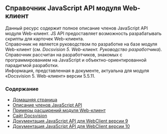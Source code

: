 ## Справочник JavaScript API модуля Web-клиент

Данный ресурс содержит полное описание членов JavaScript API модуля Web-клиент. JS API предоставляет возможность разрабатывать скрипты для карточек Web-клиента.<br/>
Справочник не является руководством по разработке на базе модуля Web-клиент (см. *Docsvision 5. Web-клиент. Руководство разработчика*).<br/>
Справочник рассчитан на разработчиков, знакомых с программированием на JavaScript и объектно-ориентированной парадигмой разработки.<br/>
Информация, представленная в документе, актуальна для модуля «Docsvision 5. Web-клиент» версии 5.5.11.

### Содержание
* [Домашняя страница](https://docsvision.github.io/WebClient-JsDocApi)
* [Описание членов JavaScript API](https://docsvision.github.io/WebClient-JsDocApi/globals.html)
* [Примеры расширений модуля Web-клиент](https://github.com/DocsVision/WebClient-Samples)
* [Сайт Docsvision](http://docsvision.com)
* [Документация JavaScript API для WebClient версии 9](https://docsvision.github.io/WebClient-JsDocApi/docs-webclient9/index.html)
* [Документация JavaScript API для WebClient версии 10](https://docsvision.github.io/WebClient-JsDocApi/docs-webclient10/index.html)